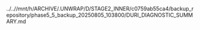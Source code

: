 ../..//mnt/h/ARCHIVE/.UNWRAP/D/STAGE2_INNER/c0759ab55ca4/backup_repository/phase5_5_backup_20250805_103800/DURI_DIAGNOSTIC_SUMMARY.md